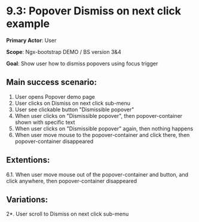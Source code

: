 9.3: Popover Dismiss on next click example
==========================================
**Primary Actor**: User

**Scope**: Ngx-bootstrap DEMO / BS version 3&4

**Goal**: Show user how to dismiss popovers using focus trigger

Main success scenario:
----------------------
1. User opens Popover demo page
2. User clicks on Dismiss on next click sub-menu
3. User see clickable button "Dismissible popover"
4. When user clicks on "Dismissible popover", then popover-container shown with specific text
5. When user clicks on "Dismissible popover" again, then nothing happens
6. When user move mouse to the popover-container and click there, then popover-container disappeared

Extentions:
-----------
6.1. When user move mouse out of the popover-container and button, and click anywhere, then popover-container disappeared

Variations:
-----------
2*. User scroll to Dismiss on next click sub-menu
